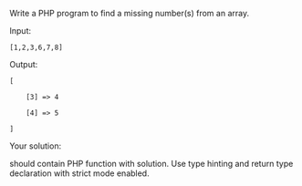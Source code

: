 Write a PHP program to find a missing number(s) from an array.

Input:

`[1,2,3,6,7,8]`

Output:

    [

        [3] => 4

        [4] => 5

    ]

Your solution:

should contain PHP function with solution. Use type hinting and return type declaration with strict mode enabled.
